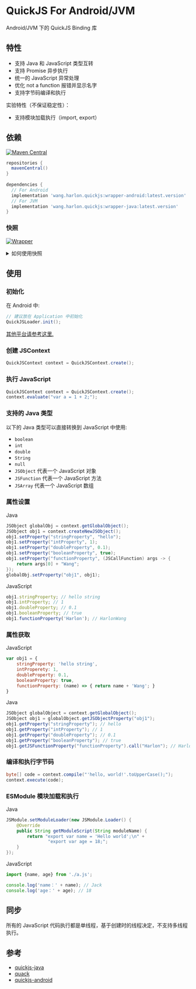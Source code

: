 # QuickJS For Android/JVM
Android/JVM 下的 QuickJS Binding 库

## 特性
- 支持 Java 和 JavaScript 类型互转
- 支持 Promise 异步执行
- 统一的 JavaScript 异常处理
- 优化 not a function 报错并显示名字
- 支持字节码编译和执行

实验特性（不保证稳定性）：
- 支持模块加载执行（import, export）

## 依赖
[![Maven Central](https://img.shields.io/maven-central/v/wang.harlon.quickjs/wrapper-android.svg?label=Maven%20Central&color=blue)](https://search.maven.org/search?q=g:%22wang.harlon.quickjs%22%20AND%20a:%22wrapper-android%22)

```Groovy
repositories {
  mavenCentral()
}
        
dependencies {
  // For Android
  implementation 'wang.harlon.quickjs:wrapper-android:latest.version'
  // For JVM
  implementation 'wang.harlon.quickjs:wrapper-java:latest.version'
}
```

### 快照 
[![Wrapper](https://img.shields.io/static/v1?label=snapshot&message=wrapper&logo=apache%20maven&color=yellowgreen)](https://s01.oss.sonatype.org/content/repositories/snapshots/wang/harlon/quickjs/wrapper-android/) <br>

<details>
 <summary>如何使用快照</summary>

#### 依赖快照
可以获得 Wrapper 当前开发版本的快照, 查看 [最新快照版本](https://s01.oss.sonatype.org/content/repositories/snapshots/wang/harlon/quickjs/wrapper-android/).

要在项目中导入快照版本，请在 gradle 文件中添加下面的代码片段:
```Gradle
repositories {
   maven { url 'https://s01.oss.sonatype.org/content/repositories/snapshots/' }
}
```
	
接下来，将下面的依赖项添加到你的 **module**'s `build.gradle`:
```gradle
dependencies {
    // For Android
    implementation "wang.harlon.quickjs:wrapper-android:latest-SNAPSHOT"
    // For JVM
    implementation "wang.harlon.quickjs:wrapper-java:latest-SNAPSHOT"
}
```

</details>

## 使用

### 初始化
在 Android 中:
```Java
// 建议放在 Application 中初始化
QuickJSLoader.init();
```

[其他平台请参考这里.](./wrapper-java/README.md)

### 创建 JSContext

```Java
QuickJSContext context = QuickJSContext.create();
```

### 执行 JavaScript

```Java
QuickJSContext context = QuickJSContext.create();
context.evaluate("var a = 1 + 2;");
```

### 支持的 Java 类型
以下的 Java 类型可以直接转换到 JavaScript 中使用:
- `boolean`
- `int` 
- `double`
- `String`
- `null` 
- `JSObject` 代表一个 JavaScript 对象
- `JSFunction` 代表一个 JavaScript 方法
- `JSArray` 代表一个 JavaScript 数组
                
### 属性设置
Java

```java
JSObject globalObj = context.getGlobalObject();
JSObject obj1 = context.createNewJSObject();
obj1.setProperty("stringProperty", "hello");
obj1.setProperty("intProperty", 1);
obj1.setProperty("doubleProperty", 0.1);
obj1.setProperty("booleanProperty", true);
obj1.setProperty("functionProperty", (JSCallFunction) args -> {
    return args[0] + "Wang";
});
globalObj.setProperty("obj1", obj1);
```

JavaScript

```javascript
obj1.stringProperty; // hello string
obj1.intProperty; // 1
obj1.doubleProperty; // 0.1
obj1.booleanProperty; // true
obj1.functionProperty('Harlon'); // HarlonWang
```                

### 属性获取
JavaScript

```JavaScript
var obj1 = {
	stringProperty: 'hello string',
	intProperety: 1,
	doubleProperty: 0.1,
	booleanProperty: true,
	functionProperty: (name) => { return name + 'Wang'; }
}
```
Java

```Java
JSObject globalObject = context.getGlobalObject();
JSObject obj1 = globalObject.getJSObjectProperty("obj1");
obj1.getProperty("stringProperty"); // hello
obj1.getProperty("intProperty"); // 1
obj1.getProperty("doubleProperty"); // 0.1
obj1.getProperty("booleanProperty"); // true
obj1.getJSFunctionProperty("functionProperty").call("Harlon"); // HarlonWang
```

### 编译和执行字节码

```Java
byte[] code = context.compile("'hello, world!'.toUpperCase();");
context.execute(code);
```

### ESModule 模块加载和执行
Java
```Java
JSModule.setModuleLoader(new JSModule.Loader() {
    @Override
    public String getModuleScript(String moduleName) {
        return "export var name = 'Hello world';\n" +
                "export var age = 18;";
    }
});
```
JavaScript
```JavaScript
import {name, age} from './a.js';

console.log('name：' + name); // Jack
console.log('age：' + age); // 18
```

## 同步
所有的 JavaScript 代码执行都是单线程，基于创建时的线程决定，不支持多线程执行。

## 参考

- [quickjs-java](https://github.com/cashapp/quickjs-java)
- [quack](https://github.com/koush/quack)
- [quickjs-android](https://github.com/taoweiji/quickjs-android)                
